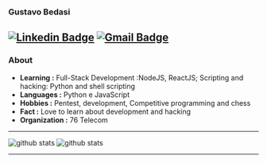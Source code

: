 ### Gustavo Bedasi 
  [![Linkedin Badge](https://img.shields.io/badge/-Gustavo_Bedasi-blue?style=flat-square&logo=Linkedin&logoColor=white&link=https://https://www.linkedin.com/in/gustavobedasi//)](https://www.linkedin.com/in/gustavobedasi/) [![Gmail Badge](https://img.shields.io/badge/-ggustavobedasi@gmail.com-c14438?style=flat-square&logo=Gmail&logoColor=white&link=mailto:ggustavobedasi@gmail.com)](mailto:ggustavobedasi@gmail.com)
---------------------------------------------------------------------------------------------------------------------------------------------------------------------------------
### About

-  **Learning :** Full-Stack Development :NodeJS, ReactJS; Scripting and hacking: Python and shell scripting	
-  **Languages :** Python e JavaScript
-  **Hobbies :** Pentest, development, Competitive programming and chess
-  **Fact :** Love to learn about development and hacking 
-  **Organization :** 76 Telecom

---------------------------------------------------------------------------------------------------------------------------------------------------------------------------------

![github stats](https://github-readme-stats.vercel.app/api?username=GusBedasi&show_icons=true)
![github stats](https://github-readme-stats.vercel.app/api/top-langs/?username=GusBedasi&layout=compact)

---------------------------------------------------------------------------------------------------------------------------------------------------------------------------------
